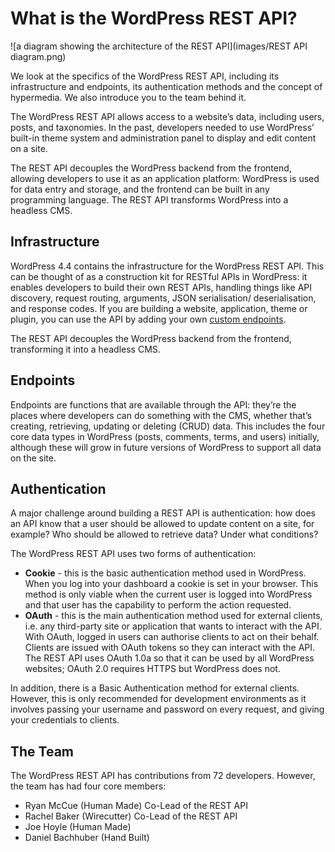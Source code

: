 # What is the WordPress REST API?

![a diagram showing the architecture of the REST API](images/REST API diagram.png)

We look at the specifics of the WordPress REST API, including its infrastructure and endpoints, its authentication methods and the concept of hypermedia. We also introduce you to the team behind it.

The WordPress REST API allows access to a website’s data, including users, posts, and taxonomies. In the past, developers needed to use WordPress’ built-in theme system and administration panel to display and edit content on
a site.

The REST API decouples the WordPress backend from the frontend, allowing developers to use it as an application platform: WordPress is used for data entry and storage, and the frontend can be built in any programming language. The REST API transforms WordPress into a headless CMS.

## Infrastructure
WordPress 4.4 contains the infrastructure for the WordPress REST API. This can be thought of as a construction kit for RESTful APIs in WordPress: it enables developers to build their own REST APIs, handling things like API discovery, request routing, arguments, JSON serialisation/ deserialisation, and response codes. If you are building a website, application, theme or plugin, you can use the API by adding your own [custom endpoints](http://v2.wp-api.org/extending/adding/).

The REST API decouples the WordPress backend from the frontend, transforming it into a headless CMS.

## Endpoints
Endpoints are functions that are available through the API: they’re the places where developers can do something with the CMS, whether that’s creating, retrieving, updating or deleting (CRUD) data. This includes the four core data types in WordPress (posts, comments, terms, and users) initially, although these will grow in future versions of WordPress to support all data on the site.

## Authentication
A major challenge around building a REST API is authentication: how does an API know that a user should be allowed to update content on a site, for example? Who should be allowed to retrieve data? Under what conditions?

The WordPress REST API uses two forms of authentication:
- **Cookie** - this is the basic authentication method used in WordPress. When you log into your dashboard a cookie is set in your browser. This method is only viable when the current user is logged into WordPress and that user has the capability to perform the action requested.
- **OAuth** - this is the main authentication method used for external clients, i.e. any third-party site or application that wants to interact with the API. With OAuth, logged in users can authorise clients to act on their behalf. Clients are issued with OAuth tokens so they can interact with the API. The REST API uses OAuth 1.0a so that it can be used by all WordPress websites; OAuth 2.0 requires HTTPS but WordPress does not.

In addition, there is a Basic Authentication method for external clients. However, this is only recommended for development environments as it involves passing your username and password on every request, and giving your credentials to clients.

## The Team

The WordPress REST API has contributions from 72 developers. However, the team has had four core members:
- Ryan McCue (Human Made) Co-Lead of the REST API
- Rachel Baker (Wirecutter) Co-Lead of the REST API
- Joe Hoyle (Human Made)
- Daniel Bachhuber (Hand Built)
